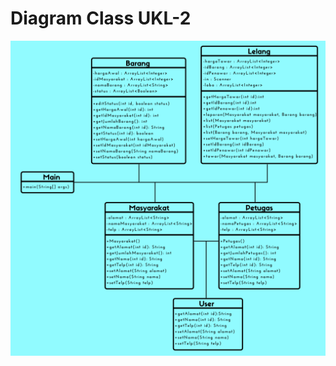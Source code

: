 # Diagram Class UKL-2
![Alt Text](https://github.com/EganSatya18/UKL-2/blob/main/Diagram%20Class%20UKL2.png)
